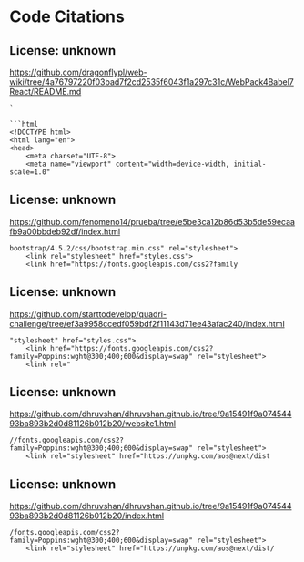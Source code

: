 # Code Citations

## License: unknown
https://github.com/dragonflypl/web-wiki/tree/4a76797220f03bad7f2cd2535f6043f1a297c31c/WebPack4Babel7React/README.md

```
`

```html
<!DOCTYPE html>
<html lang="en">
<head>
    <meta charset="UTF-8">
    <meta name="viewport" content="width=device-width, initial-scale=1.0"
```


## License: unknown
https://github.com/fenomeno14/prueba/tree/e5be3ca12b86d53b5de59ecaafb9a00bbdeb92df/index.html

```
bootstrap/4.5.2/css/bootstrap.min.css" rel="stylesheet">
    <link rel="stylesheet" href="styles.css">
    <link href="https://fonts.googleapis.com/css2?family
```


## License: unknown
https://github.com/starttodevelop/quadri-challenge/tree/ef3a9958ccedf059bdf2f11143d71ee43afac240/index.html

```
"stylesheet" href="styles.css">
    <link href="https://fonts.googleapis.com/css2?family=Poppins:wght@300;400;600&display=swap" rel="stylesheet">
    <link rel="
```


## License: unknown
https://github.com/dhruvshan/dhruvshan.github.io/tree/9a15491f9a07454493ba893b2d0d81126b012b20/website1.html

```
//fonts.googleapis.com/css2?family=Poppins:wght@300;400;600&display=swap" rel="stylesheet">
    <link rel="stylesheet" href="https://unpkg.com/aos@next/dist
```


## License: unknown
https://github.com/dhruvshan/dhruvshan.github.io/tree/9a15491f9a07454493ba893b2d0d81126b012b20/index.html

```
/fonts.googleapis.com/css2?family=Poppins:wght@300;400;600&display=swap" rel="stylesheet">
    <link rel="stylesheet" href="https://unpkg.com/aos@next/dist/
```

